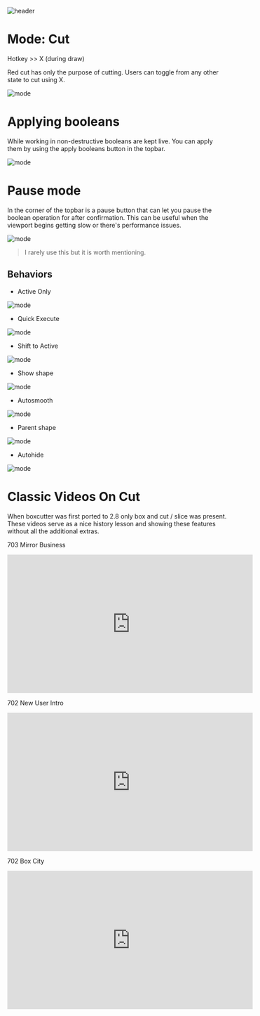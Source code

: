 ![header](img/banner.gif)

# Mode: Cut

Hotkey >> X (during draw)

Red cut has only the purpose of cutting. Users can toggle from any other state to cut using X.

![mode](img/modes/m1.gif)

# Applying booleans

While working in non-destructive booleans are kept live. You can apply them by using the apply booleans button in the topbar.

![mode](img/modes/m2.gif)

# Pause mode

In the corner of the topbar is a pause button that can let you pause the boolean operation for after confirmation. This can be useful when the viewport begins getting slow or there's performance issues.

![mode](img/modes/m3.gif)

> I rarely use this but it is worth mentioning.

## Behaviors

- Active Only

![mode](img/modes/m4.gif)

- Quick Execute

![mode](img/modes/m5.gif)

- Shift to Active

![mode](img/modes/m6.gif)

- Show shape

![mode](img/modes/m7.gif)

- Autosmooth

![mode](img/modes/m8.gif)

- Parent shape

![mode](img/modes/m9.gif)

- Autohide

![mode](img/modes/m10.gif)

# Classic Videos On Cut

When boxcutter was first ported to 2.8 only box and cut / slice was present. These videos serve as a nice history lesson and showing these features without all the additional extras.

703 Mirror Business

<iframe width="560" height="315" src="https://www.youtube.com/embed/m2Bz91OPcBc" frameborder="0" allowfullscreen></iframe>

702 New User Intro

<iframe width="560" height="315" src="https://www.youtube.com/embed/oycSgUn9rD0" frameborder="0" allowfullscreen></iframe>

702 Box City

<iframe width="560" height="315" src="https://www.youtube.com/embed/Y-TsPNlBfIc" frameborder="0" allowfullscreen></iframe>
